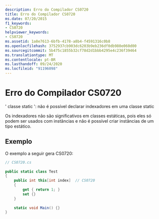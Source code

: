 ```yaml
---
description: Erro do Compilador CS0720
title: Erro do Compilador CS0720
ms.date: 07/20/2015
f1_keywords:
- CS0720
helpviewer_keywords:
- CS0720
ms.assetid: 1a8e7613-6bfb-4178-a8b4-f4591316c0b8
ms.openlocfilehash: 3752937cb903dc6203b9eb236df0db980e060d00
ms.sourcegitcommit: 5b475c1855b32cf78d2d1bbb4295e4c236f39464
ms.translationtype: MT
ms.contentlocale: pt-BR
ms.lasthandoff: 09/24/2020
ms.locfileid: "91196098"
---
```

# <a name="compiler-error-cs0720"></a>Erro do Compilador CS0720

' classe static ': não é possível declarar indexadores em uma classe static  
  
 Os indexadores não são significativos em classes estáticas, pois eles só podem ser usados com instâncias e não é possível criar instâncias de um tipo estático.  
  
## <a name="example"></a>Exemplo  

 O exemplo a seguir gera CS0720:  
  
```csharp  
// CS0720.cs  
  
public static class Test  
{  
    public int this[int index]  // CS0720  
    {  
        get { return 1; }  
        set {}  
    }  
  
    static void Main() {}  
}  
```
